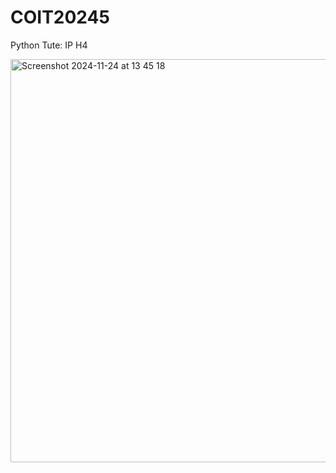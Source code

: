 # COIT20245
Python Tute: IP H4

<img width="645" alt="Screenshot 2024-11-24 at 13 45 18" src="https://github.com/user-attachments/assets/d74f7f44-b0f0-4f79-abe2-359642e8c0ca">

